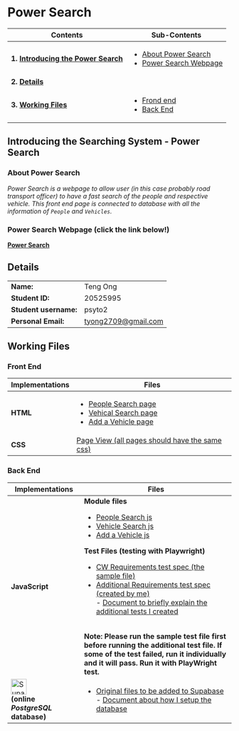 # Power Search
| Contents | Sub-Contents |
| -------- | ------------ |
| **1. [Introducing the Power Search](#introducing-the-power-search)** | <ul><li>[About Power Search](#about-power-search)</li><li>[Power Search Webpage](#power-search-webpage-click-the-link-below)</li></ul> |
| **2. [Details](#details)** | |
| **3. [Working Files](#working-files)** | <ul><li>[Frond end](#front-end)</li><li>[Back End](#back-end)</li></ul> |

## Introducing the Searching System - Power Search
### About Power Search
*Power Search is a webpage to allow user (in this case probably road transport officer) to have a fast search of the people and respective vehicle. This front end page is connected to database with all the information of `People` and `Vehicles`.*
### Power Search Webpage (click the link below!)
**[Power Search](/HTML_CSS_JS_files/people-search.html)**

## Details
| | |
| --------- | -------- |
| **Name:** | Teng Ong |
| **Student ID:** | 20525995 |
| **Student username:** | psyto2 |
| **Personal Email:** | tyong2709@gmail.com |

## Working Files
### Front End 
| Implementations | Files |
| --------------- | ----- |
| **HTML** | <ul><li>[People Search page](/HTML_CSS_JS_files/people-search.html)</li><li>[Vehical Search page](/HTML_CSS_JS_files/vehicle-search.html)</li><li>[Add a Vehicle page](/HTML_CSS_JS_files/add-a-vehicle.html)</li></ul> |
| **CSS** | [Page View (all pages should have the same css)](/HTML_CSS_JS_files/page-view.css) |

### Back End
| Implementations | Files |
| --------------- | ----- |
| **JavaScript** | **Module files** <ul><li>[People Search js](/HTML_CSS_JS_files/people-search.js)</li><li>[Vehicle Search js](/HTML_CSS_JS_files/vehicle-search.js)</li><li>[Add a Vehicle js](/HTML_CSS_JS_files/add-a-vehicle.js)</li></ul> **Test Files (testing with Playwright)** <ul><li>[CW Requirements test spec (the sample file)](/Tests_files/coursework-sample.spec.js)</li><li>[Additional Requirements test spec (created by me)](/Tests_files/additional-tests.spec.js)</li> - [Document to briefly explain the additional tests I created](/docs/additonal_tests.md)</ul> <br /> <strong>Note: Please run the sample test file first before running the additional test file. If some of the test failed, run it individually and it will pass. Run it with PlayWright test.</strong> |
| <image src="Images/supabase.png" alt="Supabase logo" height="35" />  <br> **(online <em>PostgreSQL</em> database)** | <ul><li>[Original files to be added to Supabase](/Original_Database)</li> - [Document about how I setup the database](/docs/adding_database.md)</ul> |
